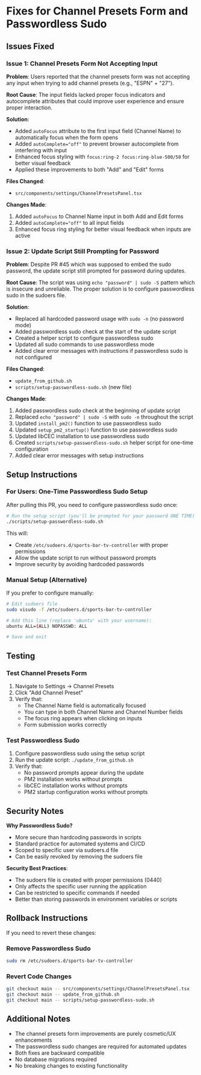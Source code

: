 # Fixes for Channel Presets Form and Passwordless Sudo

## Issues Fixed

### Issue 1: Channel Presets Form Not Accepting Input
**Problem**: Users reported that the channel presets form was not accepting any input when trying to add channel presets (e.g., "ESPN" + "27").

**Root Cause**: The input fields lacked proper focus indicators and autocomplete attributes that could improve user experience and ensure proper interaction.

**Solution**:
- Added `autoFocus` attribute to the first input field (Channel Name) to automatically focus when the form opens
- Added `autoComplete="off"` to prevent browser autocomplete from interfering with input
- Enhanced focus styling with `focus:ring-2 focus:ring-blue-500/50` for better visual feedback
- Applied these improvements to both "Add" and "Edit" forms

**Files Changed**:
- `src/components/settings/ChannelPresetsPanel.tsx`

**Changes Made**:
1. Added `autoFocus` to Channel Name input in both Add and Edit forms
2. Added `autoComplete="off"` to all input fields
3. Enhanced focus ring styling for better visual feedback when inputs are active

### Issue 2: Update Script Still Prompting for Password
**Problem**: Despite PR #45 which was supposed to embed the sudo password, the update script still prompted for password during updates.

**Root Cause**: The script was using `echo "password" | sudo -S` pattern which is insecure and unreliable. The proper solution is to configure passwordless sudo in the sudoers file.

**Solution**:
- Replaced all hardcoded password usage with `sudo -n` (no password mode)
- Added passwordless sudo check at the start of the update script
- Created a helper script to configure passwordless sudo
- Updated all sudo commands to use passwordless mode
- Added clear error messages with instructions if passwordless sudo is not configured

**Files Changed**:
- `update_from_github.sh`
- `scripts/setup-passwordless-sudo.sh` (new file)

**Changes Made**:
1. Added passwordless sudo check at the beginning of update script
2. Replaced `echo "password" | sudo -S` with `sudo -n` throughout the script
3. Updated `install_pm2()` function to use passwordless sudo
4. Updated `setup_pm2_startup()` function to use passwordless sudo
5. Updated libCEC installation to use passwordless sudo
6. Created `scripts/setup-passwordless-sudo.sh` helper script for one-time configuration
7. Added clear error messages with setup instructions

## Setup Instructions

### For Users: One-Time Passwordless Sudo Setup

After pulling this PR, you need to configure passwordless sudo once:

```bash
# Run the setup script (you'll be prompted for your password ONE TIME)
./scripts/setup-passwordless-sudo.sh
```

This will:
- Create `/etc/sudoers.d/sports-bar-tv-controller` with proper permissions
- Allow the update script to run without password prompts
- Improve security by avoiding hardcoded passwords

### Manual Setup (Alternative)

If you prefer to configure manually:

```bash
# Edit sudoers file
sudo visudo -f /etc/sudoers.d/sports-bar-tv-controller

# Add this line (replace 'ubuntu' with your username):
ubuntu ALL=(ALL) NOPASSWD: ALL

# Save and exit
```

## Testing

### Test Channel Presets Form
1. Navigate to Settings → Channel Presets
2. Click "Add Channel Preset"
3. Verify that:
   - The Channel Name field is automatically focused
   - You can type in both Channel Name and Channel Number fields
   - The focus ring appears when clicking on inputs
   - Form submission works correctly

### Test Passwordless Sudo
1. Configure passwordless sudo using the setup script
2. Run the update script: `./update_from_github.sh`
3. Verify that:
   - No password prompts appear during the update
   - PM2 installation works without prompts
   - libCEC installation works without prompts
   - PM2 startup configuration works without prompts

## Security Notes

**Why Passwordless Sudo?**
- More secure than hardcoding passwords in scripts
- Standard practice for automated systems and CI/CD
- Scoped to specific user via sudoers.d file
- Can be easily revoked by removing the sudoers file

**Security Best Practices**:
- The sudoers file is created with proper permissions (0440)
- Only affects the specific user running the application
- Can be restricted to specific commands if needed
- Better than storing passwords in environment variables or scripts

## Rollback Instructions

If you need to revert these changes:

### Remove Passwordless Sudo
```bash
sudo rm /etc/sudoers.d/sports-bar-tv-controller
```

### Revert Code Changes
```bash
git checkout main -- src/components/settings/ChannelPresetsPanel.tsx
git checkout main -- update_from_github.sh
git checkout main -- scripts/setup-passwordless-sudo.sh
```

## Additional Notes

- The channel presets form improvements are purely cosmetic/UX enhancements
- The passwordless sudo changes are required for automated updates
- Both fixes are backward compatible
- No database migrations required
- No breaking changes to existing functionality
